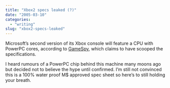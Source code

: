 ```yaml
---
title: "Xbox2 specs leaked (?)"
date: "2005-03-10"
categories: 
  - "writing"
slug: "xbox2-specs-leaked"
---
```


Microsoft’s second version of its Xbox console will feature a CPU with PowerPC cores, according to [GameSpy](http://xbox.gamespy.com/xbox/microsoft-xbox/594331p1.html?fromint=1), which claims to have scooped the specifications.

I heard rumours of a PowerPC chip behind this machine many moons ago but decided not to believe the hype until confirmed. I’m still not convinced this is a 100% water proof M$ approved spec sheet so here’s to still holding your breath.
